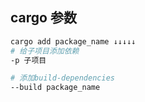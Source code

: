 ## cargo 参数

```sh
cargo add package_name ↓↓↓↓↓
# 给子项目添加依赖
-p 子项目

# 添加build-dependencies
--build package_name


```
